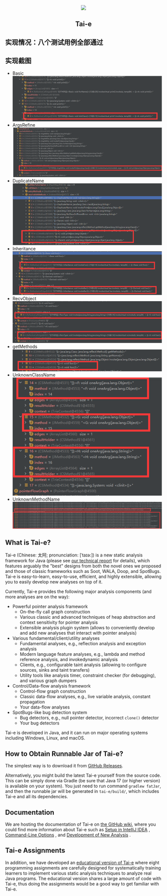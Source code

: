 <div align="center">
  <img src="tai-e-logo.png" height="200">

## Tai-e

</div>

## 实现情况：八个测试用例全部通过
## 实现截图
* Basic
![Basic](readmepngs/Basic.png)
* ArgsRefine
![ArgsRefine](readmepngs/ArgsRefine.png)
* DuplicateName
![DuplicateName](readmepngs/DuplicateName.png)
* Inheritance
![Inheritance](readmepngs/Inheritance.png)
* RecvObject
![RecvObject](readmepngs/RecvObject.png)
* getMethods
![getMethods](readmepngs/getMethods.png)
* UnknownClassName
![UnknownClassName](readmepngs/UnknownClassName.png)
* UnknownMethodName
![UnknownMethodName](readmepngs/UnknownMethodName.png)


## What is Tai-e?

Tai-e (Chinese: 太阿; pronunciation: [ˈtaɪə:]) is a new static analysis framework for Java (please
see [our technical report](https://arxiv.org/abs/2208.00337) for details), which features arguably
the "best" designs from both the novel ones we proposed and those of classic frameworks such as
Soot, WALA, Doop, and SpotBugs. Tai-e is easy-to-learn, easy-to-use, efficient, and highly
extensible, allowing you to easily develop new analyses on top of it.

Currently, Tai-e provides the following major analysis components (and more analyses are on the
way):

- Powerful pointer analysis framework
    - On-the-fly call graph construction
    - Various classic and advanced techniques of heap abstraction and context sensitivity for
      pointer analysis
    - Extensible analysis plugin system (allows to conveniently develop and add new analyses that
      interact with pointer analysis)
- Various fundamental/client/utility analyses
    - Fundamental analyses, e.g., reflection analysis and exception analysis
    - Modern language feature analyses, e.g., lambda and method reference analysis, and
      invokedynamic analysis
    - Clients, e.g., configurable taint analysis (allowing to configure sources, sinks and taint
      transfers)
    - Utility tools like analysis timer, constraint checker (for debugging), and various graph
      dumpers
- Control/Data-flow analysis framework
    - Control-flow graph construction
    - Classic data-flow analyses, e.g., live variable analysis, constant propagation
    - Your data-flow analyses
- SpotBugs-like bug detection system
    - Bug detectors, e.g., null pointer detector, incorrect `clone()` detector
    - Your bug detectors

Tai-e is developed in Java, and it can run on major operating systems including Windows, Linux, and
macOS.

## How to Obtain Runnable Jar of Tai-e?

The simplest way is to download it
from [GitHub Releases](https://github.com/pascal-lab/Tai-e/releases).

Alternatively, you might build the latest Tai-e yourself from the source code. This can be simply
done via Gradle (be sure that Java 17 (or higher version) is available on your system). You just
need to run command `gradlew fatJar`, and then the runnable jar will be generated in `tai-e/build/`,
which includes Tai-e and all its dependencies.

## Documentation

We are hosting the documentation of Tai-e
on [the GitHub wiki](https://github.com/pascal-lab/Tai-e/wiki), where you could find more
information about Tai-e such
as [Setup in IntelliJ IDEA](https://github.com/pascal-lab/Tai-e/wiki/Setup-Tai%E2%80%90e-in-IntelliJ-IDEA)
, [Command-Line Options](https://github.com/pascal-lab/Tai-e/wiki/How-to-Run-Tai%E2%80%90e%3F-(command%E2%80%90line-options))
,
and [Development of New Analysis](https://github.com/pascal-lab/Tai-e/wiki/How-to-Develop-A-New-Analysis-on-Tai%E2%80%90e%3F)
.

## Tai-e Assignments

In addition, we have developed
an [educational version of Tai-e](http://tai-e.pascal-lab.net/en/intro/overview.html) where eight
programming assignments are carefully designed for systematically training learners to implement
various static analysis techniques to analyze real Java programs. The educational version shares a
large amount of code with Tai-e, thus doing the assignments would be a good way to get familiar with
Tai-e.
